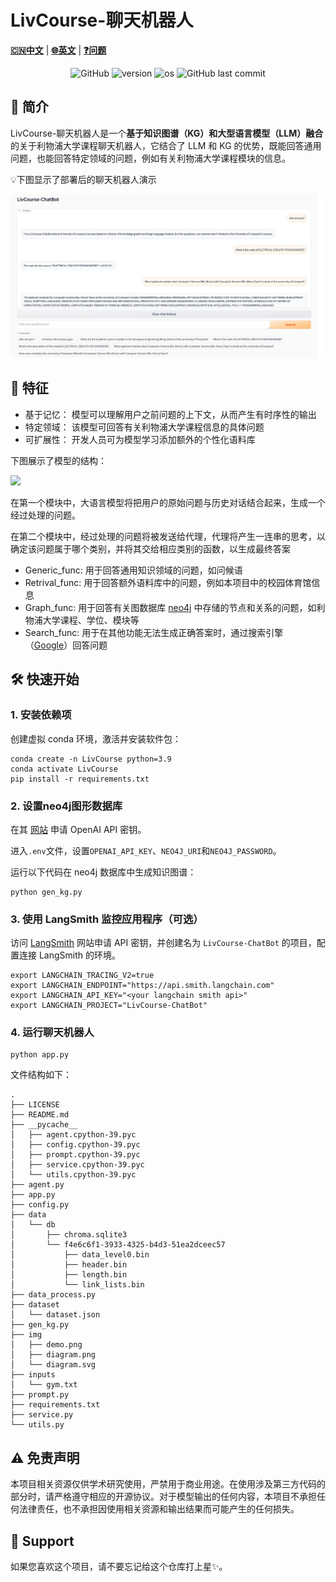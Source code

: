 # LivCourse-聊天机器人

[**🇨🇳中文**](./README_CN.md) | [**🌐英文**](./README.md) | [**❓问题**](https://github.com/XavierXinchi/LivCourse-ChatBot/issues)

<p align="center">
    <img alt="GitHub" src="https://img.shields.io/badge/license-Apache--2.0-blue">
    <img alt="version" src="https://img.shields.io/badge/version-Beta_1.0-6666CC">
    <img alt="os" src="https://img.shields.io/badge/os-Linux-fcea63">
    <img alt="GitHub last commit" src="https://img.shields.io/badge/last%20commit-March-f15b31">
</p>


## 📝 简介

LivCourse-聊天机器人是一个**基于知识图谱（KG）和大型语言模型（LLM）融合**的关于利物浦大学课程聊天机器人，它结合了 LLM 和 KG 的优势，既能回答通用问题，也能回答特定领域的问题，例如有关利物浦大学课程模块的信息。

💡下图显示了部署后的聊天机器人演示

![](./img/demo.png)

## 💫 特征

- 基于记忆： 模型可以理解用户之前问题的上下文，从而产生有时序性的输出
- 特定领域： 该模型可回答有关利物浦大学课程信息的具体问题
- 可扩展性： 开发人员可为模型学习添加额外的个性化语料库

下图展示了模型的结构：

![](/Users/xavier/vscodeprojects/LivCourse_ChatBot/img/diagram.png)

在第一个模块中，大语言模型将把用户的原始问题与历史对话结合起来，生成一个经过处理的问题。

在第二个模块中，经过处理的问题将被发送给代理，代理将产生一连串的思考，以确定该问题属于哪个类别，并将其交给相应类别的函数，以生成最终答案

- Generic_func: 用于回答通用知识领域的问题，如问候语
- Retrival_func: 用于回答额外语料库中的问题，例如本项目中的校园体育馆信息
- Graph_func: 用于回答有关图数据库 [neo4j](https://neo4j.com/?utm_source=Google&utm_medium=PaidSearch&utm_campaign=Evergreenutm_content%3DEMEA-Search-SEMBrand-Evergreen-None-SEM-SEM-NonABM&utm_term=neo4j&utm_adgroup=core-brand&gad_source=1&gclid=CjwKCAiAopuvBhBCEiwAm8jaMXhwJ32kD3nX9mhZ08_5oWgJRYbsGqg8Nw8ele399ED5WMwsB5axgBoCCnsQAvD_BwE) 中存储的节点和关系的问题，如利物浦大学课程、学位、模块等
- Search_func: 用于在其他功能无法生成正确答案时，通过搜索引擎（[Google](https://www.google.com/)）回答问题

## 🛠️ 快速开始

### 1. 安装依赖项

创建虚拟 conda 环境，激活并安装软件包：

   ```shell
conda create -n LivCourse python=3.9
conda activate LivCourse
pip install -r requirements.txt
   ```

### 2. 设置neo4j图形数据库

在其 [网站](https://platform.openai.com/api-keys) 申请 OpenAI API 密钥。

进入`.env`文件，设置`OPENAI_API_KEY`、`NEO4J_URI`和`NEO4J_PASSWORD`。

运行以下代码在 neo4j 数据库中生成知识图谱：

```shell
python gen_kg.py
```

### 3. 使用 LangSmith 监控应用程序（可选）

访问 [LangSmith](https://smith.langchain.com/) 网站申请 API 密钥，并创建名为 `LivCourse-ChatBot` 的项目，配置连接 LangSmith 的环境。

```shell
export LANGCHAIN_TRACING_V2=true
export LANGCHAIN_ENDPOINT="https://api.smith.langchain.com"
export LANGCHAIN_API_KEY="<your langchain smith api>"
export LANGCHAIN_PROJECT="LivCourse-ChatBot"
```

### 4. 运行聊天机器人

```shell
python app.py
```

文件结构如下：

```shell
.
├── LICENSE
├── README.md
├── __pycache__
│   ├── agent.cpython-39.pyc
│   ├── config.cpython-39.pyc
│   ├── prompt.cpython-39.pyc
│   ├── service.cpython-39.pyc
│   └── utils.cpython-39.pyc
├── agent.py
├── app.py
├── config.py
├── data
│   └── db
│       ├── chroma.sqlite3
│       └── f4e6c6f1-3933-4325-b4d3-51ea2dceec57
│           ├── data_level0.bin
│           ├── header.bin
│           ├── length.bin
│           └── link_lists.bin
├── data_process.py
├── dataset
│   └── dataset.json
├── gen_kg.py
├── img
│   ├── demo.png
│   ├── diagram.png
│   └── diagram.svg
├── inputs
│   └── gym.txt
├── prompt.py
├── requirements.txt
├── service.py
└── utils.py
```

## ⚠️ 免责声明

本项目相关资源仅供学术研究使用，严禁用于商业用途。在使用涉及第三方代码的部分时，请严格遵守相应的开源协议。对于模型输出的任何内容，本项目不承担任何法律责任，也不承担因使用相关资源和输出结果而可能产生的任何损失。

## 🌟 Support

如果您喜欢这个项目，请不要忘记给这个仓库打上星✨。
